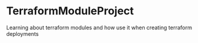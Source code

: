 # TerraformModuleProject
Learning about terraform modules and how use it when creating terraform deployments
